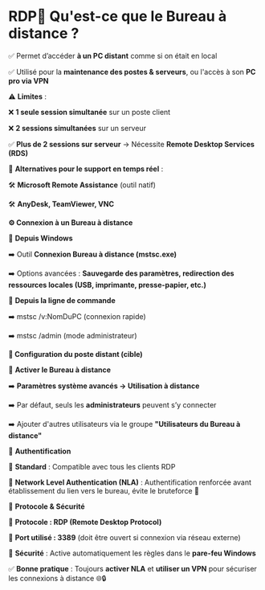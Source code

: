 # RDP🔹 **Qu'est-ce que le Bureau à distance ?**

✅ Permet d’accéder **à un PC distant** comme si on était en local

✅ Utilisé pour la **maintenance des postes & serveurs**, ou l'accès à son **PC pro via VPN**

⚠️ **Limites** :

❌ **1 seule session simultanée** sur un poste client

❌ **2 sessions simultanées** sur un serveur

✅ **Plus de 2 sessions sur serveur** → Nécessite **Remote Desktop Services (RDS)**

🔹 **Alternatives pour le support en temps réel** :

🛠️ **Microsoft Remote Assistance** (outil natif)

🛠️ **AnyDesk, TeamViewer, VNC**



**⚙️ Connexion à un Bureau à distance**

📌 **Depuis Windows**

➡️ Outil **Connexion Bureau à distance (mstsc.exe)**

➡️ Options avancées : **Sauvegarde des paramètres, redirection des ressources locales (USB, imprimante, presse-papier, etc.)**

📌 **Depuis la ligne de commande**

➡️ mstsc /v:NomDuPC (connexion rapide)

➡️ mstsc /admin (mode administrateur)



**🔧 Configuration du poste distant (cible)**

📌 **Activer le Bureau à distance**

➡️ **Paramètres système avancés → Utilisation à distance**

➡️ Par défaut, seuls les **administrateurs** peuvent s’y connecter

➡️ Ajouter d'autres utilisateurs via le groupe **"Utilisateurs du Bureau à distance"**

📌 **Authentification**

🔹 **Standard** : Compatible avec tous les clients RDP

🔹 **Network Level Authentication (NLA)** : Authentification renforcée avant établissement du lien vers le bureau, évite le bruteforce 🔐

📌 **Protocole & Sécurité**

🔸 **Protocole : RDP (Remote Desktop Protocol)**

🔸 **Port utilisé : 3389** (doit être ouvert si connexion via réseau externe)

🔸 **Sécurité** : Active automatiquement les règles dans le **pare-feu Windows**

✅ **Bonne pratique** : Toujours **activer NLA** et **utiliser un VPN** pour sécuriser les connexions à distance 🌐🔒
